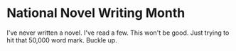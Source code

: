 # National Novel Writing Month

I've never written a novel. I've read a few.  This won't be good.  Just trying to hit that 50,000 word mark. Buckle up.
